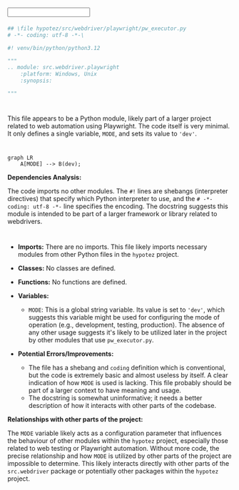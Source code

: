 # <input code>

```python
## \file hypotez/src/webdriver/playwright/pw_executor.py
# -*- coding: utf-8 -*-\

#! venv/bin/python/python3.12

"""
.. module: src.webdriver.playwright 
	:platform: Windows, Unix
	:synopsis:

"""

```

# <algorithm>

This file appears to be a Python module, likely part of a larger project related to web automation using Playwright.  The code itself is very minimal. It only defines a single variable, `MODE`, and sets its value to `'dev'`.


# <mermaid>

```mermaid
graph LR
    A[MODE] --> B(dev);
```

**Dependencies Analysis:**

The code imports no other modules. The `#!` lines are shebangs (interpreter directives) that specify which Python interpreter to use, and the `# -*- coding: utf-8 -*-` line specifies the encoding.  The docstring suggests this module is intended to be part of a larger framework or library related to webdrivers.


# <explanation>

* **Imports:** There are no imports. This file likely imports necessary modules from other Python files in the `hypotez` project.

* **Classes:** No classes are defined.

* **Functions:** No functions are defined.

* **Variables:**
    * `MODE`: This is a global string variable. Its value is set to `'dev'`, which suggests this variable might be used for configuring the mode of operation (e.g., development, testing, production).  The absence of any other usage suggests it's likely to be utilized later in the project by other modules that use `pw_executor.py`.


* **Potential Errors/Improvements:**
    * The file has a shebang and `coding` definition which is conventional, but the code is extremely basic and almost useless by itself.  A clear indication of how `MODE` is used is lacking. This file probably should be part of a larger context to have meaning and usage.
    * The docstring is somewhat uninformative; it needs a better description of how it interacts with other parts of the codebase.


**Relationships with other parts of the project:**

The `MODE` variable likely acts as a configuration parameter that influences the behaviour of other modules within the `hypotez` project, especially those related to web testing or Playwright automation. Without more code, the precise relationship and how `MODE` is utilized by other parts of the project are impossible to determine. This likely interacts directly with other parts of the `src.webdriver` package or potentially other packages within the `hypotez` project.
